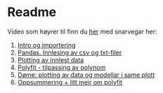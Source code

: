 # Readme

Video som høyrer til finn du [her](https://screencast-o-matic.com/watch/c3nejOVDAdu) med snarvegar her:

1) [Intro og importering](https://screencast-o-matic.com/watch/c3nejOVDAdu#details-play-c3nejOVDAdu:0)
2) [Pandas. Innlesing av csv og txt-filer](https://screencast-o-matic.com/watch/c3nejOVDAdu#details-play-c3nejOVDAdu:78)
3) [Plotting av innlest data](https://screencast-o-matic.com/watch/c3nejOVDAdu#details-play-c3nejOVDAdu:391)
4) [Polyfit - tilpassing av polynom](https://screencast-o-matic.com/watch/c3nejOVDAdu#details-play-c3nejOVDAdu:827)
5) [Døme: plotting av data og modellar i same plott](https://screencast-o-matic.com/watch/c3nejOVDAdu#details-play-c3nejOVDAdu:1445)
6) [Oppsummering + litt meir om polyfit](https://screencast-o-matic.com/watch/c3nejOVDAdu#details-play-c3nejOVDAdu:1840)
